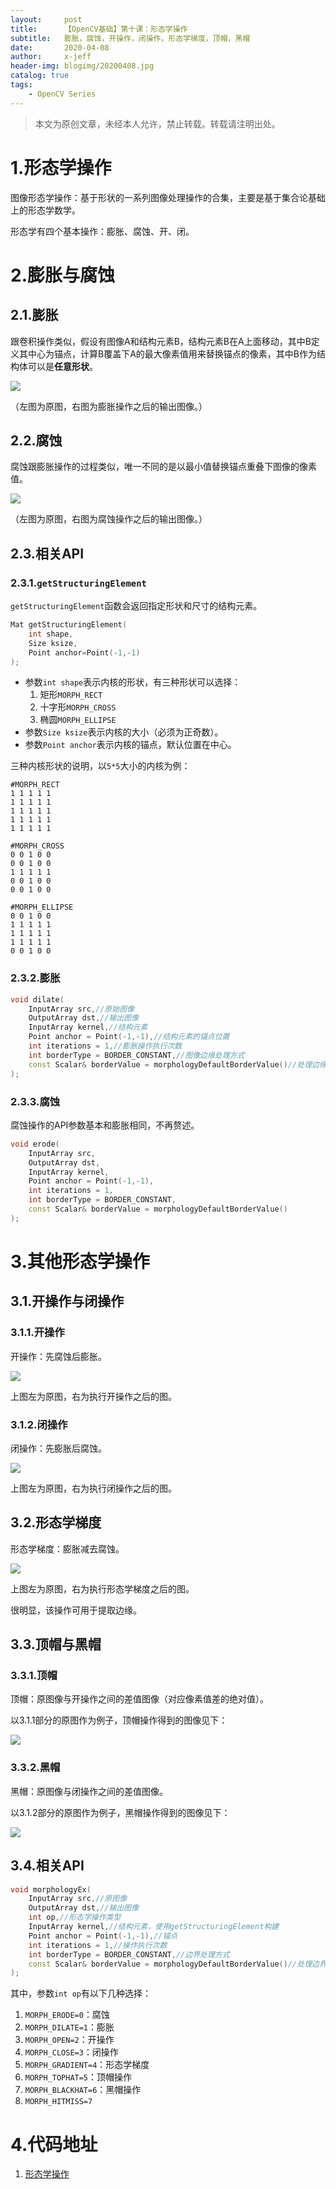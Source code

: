 ```yaml
---
layout:     post
title:      【OpenCV基础】第十课：形态学操作
subtitle:   膨胀，腐蚀，开操作，闭操作，形态学梯度，顶帽，黑帽
date:       2020-04-08
author:     x-jeff
header-img: blogimg/20200408.jpg
catalog: true
tags:
    - OpenCV Series
---
```

>本文为原创文章，未经本人允许，禁止转载。转载请注明出处。

# 1.形态学操作

图像形态学操作：基于形状的一系列图像处理操作的合集，主要是基于集合论基础上的形态学数学。

形态学有四个基本操作：膨胀、腐蚀、开、闭。

# 2.膨胀与腐蚀

## 2.1.膨胀

跟卷积操作类似，假设有图像A和结构元素B，结构元素B在A上面移动，其中B定义其中心为锚点，计算B覆盖下A的最大像素值用来替换锚点的像素，其中B作为结构体可以是**任意形状**。

![](https://github.com/x-jeff/BlogImage/raw/master/OpenCVSeries/Lesson10/10x1.png)

（左图为原图，右图为膨胀操作之后的输出图像。）

## 2.2.腐蚀

腐蚀跟膨胀操作的过程类似，唯一不同的是以最小值替换锚点重叠下图像的像素值。

![](https://github.com/x-jeff/BlogImage/raw/master/OpenCVSeries/Lesson10/10x2.png)

（左图为原图，右图为腐蚀操作之后的输出图像。）

## 2.3.相关API

### 2.3.1.`getStructuringElement`

`getStructuringElement`函数会返回指定形状和尺寸的结构元素。

```c++
Mat getStructuringElement(
	int shape,
	Size ksize,
	Point anchor=Point(-1,-1)
);
```

* 参数`int shape`表示内核的形状，有三种形状可以选择：
	1. 矩形`MORPH_RECT`
	2. 十字形`MORPH_CROSS`
	3. 椭圆`MORPH_ELLIPSE`
* 参数`Size ksize`表示内核的大小（必须为正奇数）。
* 参数`Point anchor`表示内核的锚点，默认位置在中心。

三种内核形状的说明，以`5*5`大小的内核为例：

```
#MORPH_RECT
1 1 1 1 1 
1 1 1 1 1 
1 1 1 1 1 
1 1 1 1 1 
1 1 1 1 1

#MORPH_CROSS
0 0 1 0 0 
0 0 1 0 0 
1 1 1 1 1 
0 0 1 0 0 
0 0 1 0 0 

#MORPH_ELLIPSE
0 0 1 0 0 
1 1 1 1 1 
1 1 1 1 1 
1 1 1 1 1 
0 0 1 0 0 
```

### 2.3.2.膨胀

```c++
void dilate( 
	InputArray src,//原始图像
	OutputArray dst,//输出图像
	InputArray kernel,//结构元素
	Point anchor = Point(-1,-1),//结构元素的锚点位置
	int iterations = 1,//膨胀操作执行次数
	int borderType = BORDER_CONSTANT,//图像边缘处理方式
	const Scalar& borderValue = morphologyDefaultBorderValue()//处理边缘用的值
);
```

### 2.3.3.腐蚀

腐蚀操作的API参数基本和膨胀相同，不再赘述。

```c++
void erode( 
	InputArray src,
	OutputArray dst, 
	InputArray kernel,
	Point anchor = Point(-1,-1), 
	int iterations = 1,
	int borderType = BORDER_CONSTANT,
	const Scalar& borderValue = morphologyDefaultBorderValue() 
);
```

# 3.其他形态学操作

## 3.1.开操作与闭操作

### 3.1.1.开操作

开操作：先腐蚀后膨胀。

![](https://github.com/x-jeff/BlogImage/raw/master/OpenCVSeries/Lesson10/10x3.png)

上图左为原图，右为执行开操作之后的图。

### 3.1.2.闭操作

闭操作：先膨胀后腐蚀。

![](https://github.com/x-jeff/BlogImage/raw/master/OpenCVSeries/Lesson10/10x4.png)

上图左为原图，右为执行闭操作之后的图。

## 3.2.形态学梯度

形态学梯度：膨胀减去腐蚀。

![](https://github.com/x-jeff/BlogImage/raw/master/OpenCVSeries/Lesson10/10x5.png)

上图左为原图，右为执行形态学梯度之后的图。

很明显，该操作可用于提取边缘。

## 3.3.顶帽与黑帽

### 3.3.1.顶帽

顶帽：原图像与开操作之间的差值图像（对应像素值差的绝对值）。

以3.1.1部分的原图作为例子，顶帽操作得到的图像见下：

![](https://github.com/x-jeff/BlogImage/raw/master/OpenCVSeries/Lesson10/10x6.png)

### 3.3.2.黑帽

黑帽：原图像与闭操作之间的差值图像。

以3.1.2部分的原图作为例子，黑帽操作得到的图像见下：

![](https://github.com/x-jeff/BlogImage/raw/master/OpenCVSeries/Lesson10/10x7.png)

## 3.4.相关API

```c++
void morphologyEx( 
	InputArray src,//原图像
	OutputArray dst,//输出图像
	int op,//形态学操作类型
	InputArray kernel,//结构元素，使用getStructuringElement构建
	Point anchor = Point(-1,-1),//锚点
	int iterations = 1,//操作执行次数
	int borderType = BORDER_CONSTANT,//边界处理方式
	const Scalar& borderValue = morphologyDefaultBorderValue()//处理边界时所使用的值
);
```

其中，参数`int op`有以下几种选择：

1. `MORPH_ERODE=0`：腐蚀
2. `MORPH_DILATE=1`：膨胀
3. `MORPH_OPEN=2`：开操作
4. `MORPH_CLOSE=3`：闭操作
5. `MORPH_GRADIENT=4`：形态学梯度
6. `MORPH_TOPHAT=5`：顶帽操作
7. `MORPH_BLACKHAT=6`：黑帽操作
8. `MORPH_HITMISS=7`

# 4.代码地址

1. [形态学操作](https://github.com/x-jeff/OpenCV_Code_Demo/tree/master/Demo10)